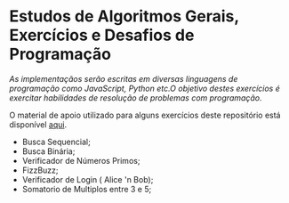 # Estudos de Algoritmos Gerais, Exercícios e Desafios de Programação

_As implementaçãos serão escritas em diversas linguagens de programação como JavaScript, Python etc.O objetivo destes exercícios é exercitar habilidades de resolução de problemas com programação._

O material de apoio utilizado para alguns exercícios deste repositório está disponível [aqui](https://ic.unicamp.br/~mc102/aulas/aula11.pdf).

 - Busca Sequencial;
 - Busca Binária;
 - Verificador de Números Primos;
 - FizzBuzz;
 - Verificador de Login ( Alice 'n Bob);
 - Somatorio de Multiplos entre 3 e 5;